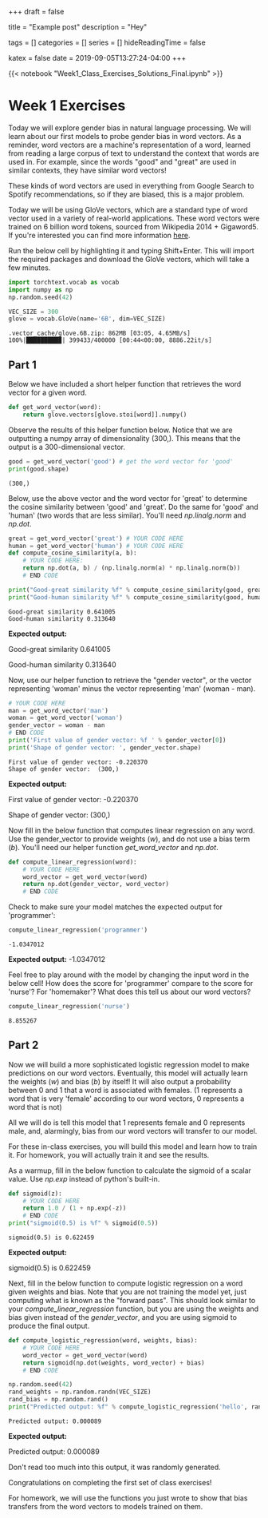 +++ 
draft = false

title = "Example post"
description = "Hey"

tags = []
categories = []
series = []
hideReadingTime = false

katex = false
date = 2019-09-05T13:27:24-04:00
+++

{{< notebook "Week1_Class_Exercises_Solutions_Final.ipynb" >}}

<!-- Notebook Start -->


# Week 1 Exercises

Today we will explore gender bias in natural language processing. We will learn about our first models to probe gender bias in word vectors. As a reminder, word vectors are a machine's representation of a word, learned from reading a large corpus of text to understand the context that words are used in. For example, since the words "good" and "great" are used in similar contexts, they have similar word vectors!

These kinds of word vectors are used in everything from Google Search to Spotify recommendations, so if they are biased, this is a major problem.

Today we will be using GloVe vectors, which are a standard type of word vector used in a variety of real-world applications. These word vectors were trained on 6 billion word tokens, sourced from Wikipedia 2014 + Gigaword5. If you're interested you can find more information [here](https://nlp.stanford.edu/projects/glove/).

Run the below cell by highlighting it and typing Shift+Enter. This will import the required packages and download the GloVe vectors, which will take a few minutes.


```python
import torchtext.vocab as vocab
import numpy as np
np.random.seed(42)

VEC_SIZE = 300
glove = vocab.GloVe(name='6B', dim=VEC_SIZE)
```

    .vector_cache/glove.6B.zip: 862MB [03:05, 4.65MB/s]                           
    100%|█████████▉| 399433/400000 [00:44<00:00, 8886.22it/s]

## Part 1
Below we have included a short helper function that retrieves the word vector for a given word.


```python
def get_word_vector(word):
    return glove.vectors[glove.stoi[word]].numpy()
```

Observe the results of this helper function below. Notice that we are outputting a numpy array of dimensionality (300,). This means that the output is a 300-dimensional vector.


```python
good = get_word_vector('good') # get the word vector for 'good'
print(good.shape)
```

    (300,)


Below, use the above vector and the word vector for 'great' to determine the cosine similarity between 'good' and 'great'. Do the same for 'good' and 'human' (two words that are less similar). You'll need *np.linalg.norm* and *np.dot*.


```python
great = get_word_vector('great') # YOUR CODE HERE
human = get_word_vector('human') # YOUR CODE HERE
def compute_cosine_similarity(a, b):
    # YOUR CODE HERE:
    return np.dot(a, b) / (np.linalg.norm(a) * np.linalg.norm(b))
    # END CODE

print("Good-great similarity %f" % compute_cosine_similarity(good, great))
print("Good-human similarity %f" % compute_cosine_similarity(good, human))
```

    Good-great similarity 0.641005
    Good-human similarity 0.313640


**Expected output:**

Good-great similarity 0.641005

Good-human similarity 0.313640

Now, use our helper function to retrieve the "gender vector", or the vector representing 'woman' minus the vector representing 'man' (woman - man). 


```python
# YOUR CODE HERE
man = get_word_vector('man')
woman = get_word_vector('woman')
gender_vector = woman - man
# END CODE
print('First value of gender vector: %f ' % gender_vector[0])
print('Shape of gender vector: ', gender_vector.shape)
```

    First value of gender vector: -0.220370 
    Shape of gender vector:  (300,)


**Expected output:**

First value of gender vector: -0.220370 

Shape of gender vector:  (300,)

Now fill in the below function that computes linear regression on any word. Use the gender_vector to provide weights (*w*), and do not use a bias term (*b*). You'll need our helper function *get_word_vector* and *np.dot*.


```python
def compute_linear_regression(word):
    # YOUR CODE HERE
    word_vector = get_word_vector(word)
    return np.dot(gender_vector, word_vector)
    # END CODE
```

Check to make sure your model matches the expected output for 'programmer':


```python
compute_linear_regression('programmer')
```




    -1.0347012



**Expected output:**
-1.0347012

Feel free to play around with the model by changing the input word in the below cell! How does the score for 'programmer' compare to the score for 'nurse'? For 'homemaker'? What does this tell us about our word vectors?


```python
compute_linear_regression('nurse')
```




    8.855267



## Part 2

Now we will build a more sophisticated logistic regression model to make predictions on our word vectors. Eventually, this model will actually learn the weights (*w*) and bias (*b*) by itself! It will also output a probability between 0 and 1 that a word is associated with females. (1 represents a word that is very 'female' according to our word vectors, 0 represents a word that is not) 

All we will do is tell this model that 1 represents female and 0 represents male, and, alarmingly, bias from our word vectors will transfer to our model.

For these in-class exercises, you will build this model and learn how to train it. For homework, you will actually train it and see the results.

As a warmup, fill in the below function to calculate the sigmoid of a scalar value. Use *np.exp* instead of python's built-in.


```python
def sigmoid(z):
    # YOUR CODE HERE
    return 1.0 / (1 + np.exp(-z))
    # END CODE
print("sigmoid(0.5) is %f" % sigmoid(0.5))
```

    sigmoid(0.5) is 0.622459


**Expected output:**

sigmoid(0.5) is 0.622459

Next, fill in the below function to compute logistic regression on a word given weights and bias. Note that you are not training the model yet, just computing what is known as the "forward pass". This should look similar to your *compute_linear_regression* function, but you are using the weights and bias given instead of the *gender_vector*, and you are using sigmoid to produce the final output.


```python
def compute_logistic_regression(word, weights, bias):
    # YOUR CODE HERE
    word_vector = get_word_vector(word)
    return sigmoid(np.dot(weights, word_vector) + bias)
    # END CODE

np.random.seed(42)
rand_weights = np.random.randn(VEC_SIZE)
rand_bias = np.random.rand()
print("Predicted output: %f" % compute_logistic_regression('hello', rand_weights, rand_bias))
```

    Predicted output: 0.000089


**Expected output:**

Predicted output: 0.000089

Don't read too much into this output, it was randomly generated. 



Congratulations on completing the first set of class exercises!

For homework, we will use the functions you just wrote to show that bias transfers from the word vectors to models trained on them.


```python

```
<!-- Notebook End -->

